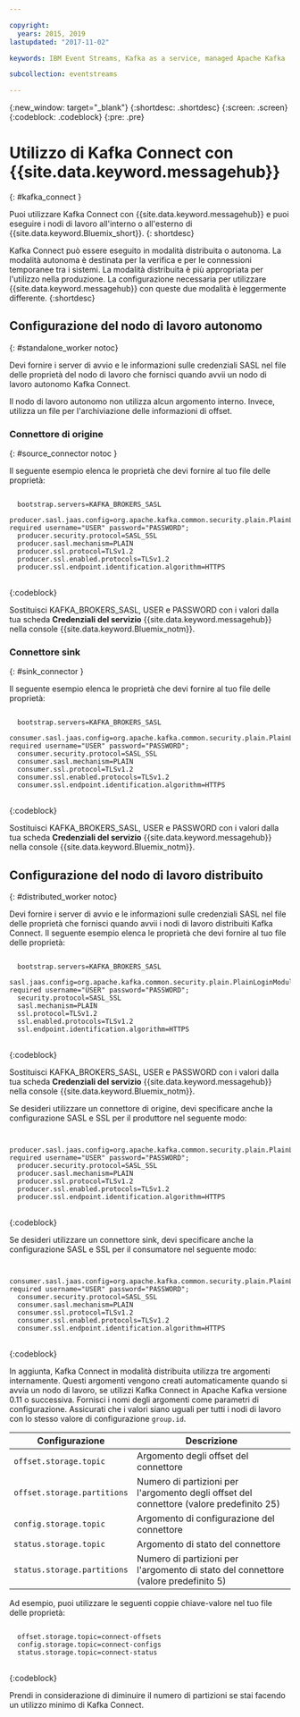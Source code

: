 ```yaml
---

copyright:
  years: 2015, 2019
lastupdated: "2017-11-02"

keywords: IBM Event Streams, Kafka as a service, managed Apache Kafka

subcollection: eventstreams

---
```


{:new_window: target="_blank"}
{:shortdesc: .shortdesc}
{:screen: .screen}
{:codeblock: .codeblock}
{:pre: .pre}

# Utilizzo di Kafka Connect con {{site.data.keyword.messagehub}}
{: #kafka_connect }

Puoi utilizzare Kafka Connect con {{site.data.keyword.messagehub}} e puoi eseguire i nodi di lavoro all'interno o all'esterno di {{site.data.keyword.Bluemix_short}}.
{: shortdesc}

Kafka Connect può essere eseguito in modalità distribuita o autonoma. La modalità autonoma è destinata per la verifica e per le connessioni temporanee tra i sistemi. La modalità distribuita è più appropriata per l'utilizzo nella produzione. La configurazione necessaria per utilizzare {{site.data.keyword.messagehub}} con queste due modalità è leggermente differente.
{:shortdesc}

## Configurazione del nodo di lavoro autonomo
{: #standalone_worker notoc}

Devi fornire i server di avvio e le informazioni sulle credenziali SASL nel file delle proprietà del nodo di lavoro che fornisci quando avvii un nodo di lavoro autonomo Kafka Connect.

Il nodo di lavoro autonomo non utilizza alcun argomento interno. Invece, utilizza un file per l'archiviazione delle informazioni di offset.

### Connettore di origine
{: #source_connector notoc }

Il seguente esempio elenca le proprietà che devi fornire al tuo file delle proprietà:

<pre>
<code>
  bootstrap.servers=KAFKA_BROKERS_SASL
  producer.sasl.jaas.config=org.apache.kafka.common.security.plain.PlainLoginModule required username="USER" password="PASSWORD";
  producer.security.protocol=SASL_SSL
  producer.sasl.mechanism=PLAIN
  producer.ssl.protocol=TLSv1.2
  producer.ssl.enabled.protocols=TLSv1.2
  producer.ssl.endpoint.identification.algorithm=HTTPS
</code>
</pre>
{:codeblock}

Sostituisci KAFKA_BROKERS_SASL, USER e PASSWORD con i valori dalla tua scheda **Credenziali del servizio** {{site.data.keyword.messagehub}} nella console
{{site.data.keyword.Bluemix_notm}}.

### Connettore sink
{: #sink_connector }

Il seguente esempio elenca le proprietà che devi fornire al tuo file delle proprietà:

<pre>
<code>
  bootstrap.servers=KAFKA_BROKERS_SASL
  consumer.sasl.jaas.config=org.apache.kafka.common.security.plain.PlainLoginModule required username="USER" password="PASSWORD";
  consumer.security.protocol=SASL_SSL
  consumer.sasl.mechanism=PLAIN
  consumer.ssl.protocol=TLSv1.2
  consumer.ssl.enabled.protocols=TLSv1.2
  consumer.ssl.endpoint.identification.algorithm=HTTPS
</code>
</pre>
{:codeblock}

Sostituisci KAFKA_BROKERS_SASL, USER e PASSWORD con i valori dalla tua scheda **Credenziali del servizio** {{site.data.keyword.messagehub}} nella console
{{site.data.keyword.Bluemix_notm}}.

## Configurazione del nodo di lavoro distribuito
{: #distributed_worker notoc}

Devi fornire i server di avvio e le informazioni sulle credenziali SASL nel file delle proprietà che fornisci quando avvii i nodi di lavoro distribuiti Kafka Connect. Il seguente esempio elenca le proprietà che devi fornire al tuo file delle proprietà:

<pre>
<code>
  bootstrap.servers=KAFKA_BROKERS_SASL
  sasl.jaas.config=org.apache.kafka.common.security.plain.PlainLoginModule required username="USER" password="PASSWORD";
  security.protocol=SASL_SSL
  sasl.mechanism=PLAIN
  ssl.protocol=TLSv1.2
  ssl.enabled.protocols=TLSv1.2
  ssl.endpoint.identification.algorithm=HTTPS
</code>
</pre>
{:codeblock}

Sostituisci KAFKA_BROKERS_SASL, USER e PASSWORD con i valori dalla tua scheda **Credenziali del servizio** {{site.data.keyword.messagehub}} nella console
{{site.data.keyword.Bluemix_notm}}.

Se desideri utilizzare un connettore di origine, devi specificare anche la configurazione SASL e SSL per il produttore nel seguente modo:

<pre>
<code>
  producer.sasl.jaas.config=org.apache.kafka.common.security.plain.PlainLoginModule required username="USER" password="PASSWORD";
  producer.security.protocol=SASL_SSL
  producer.sasl.mechanism=PLAIN
  producer.ssl.protocol=TLSv1.2
  producer.ssl.enabled.protocols=TLSv1.2
  producer.ssl.endpoint.identification.algorithm=HTTPS
</code>
</pre>
{:codeblock}

Se desideri utilizzare un connettore sink, devi specificare anche la configurazione SASL e SSL per il consumatore nel seguente modo:

<pre>
<code>
  consumer.sasl.jaas.config=org.apache.kafka.common.security.plain.PlainLoginModule required username="USER" password="PASSWORD";
  consumer.security.protocol=SASL_SSL
  consumer.sasl.mechanism=PLAIN
  consumer.ssl.protocol=TLSv1.2
  consumer.ssl.enabled.protocols=TLSv1.2
  consumer.ssl.endpoint.identification.algorithm=HTTPS
</code>
</pre>
{:codeblock}

In aggiunta, Kafka Connect in modalità distribuita utilizza tre argomenti internamente. Questi argomenti vengono creati automaticamente quando si avvia un nodo di lavoro, se utilizzi Kafka Connect in Apache Kafka versione 0.11 o successiva. Fornisci i nomi degli argomenti come parametri di configurazione. Assicurati che i valori siano uguali per tutti i nodi di lavoro con lo stesso valore di configurazione `group.id`.

| Configurazione               | Descrizione                                                         |
| --------------------------- | ------------------------------------------------------------------- |
| `offset.storage.topic`      | Argomento degli offset del connettore                                             |
| `offset.storage.partitions` | Numero di partizioni per l'argomento degli offset del connettore (valore predefinito 25) |
| `config.storage.topic`      | Argomento di configurazione del connettore                                       |
| `status.storage.topic`      | Argomento di stato del connettore                                              |
| `status.storage.partitions` | Numero di partizioni per l'argomento di stato del connettore (valore predefinito 5)          |

Ad esempio, puoi utilizzare le seguenti coppie chiave-valore nel tuo file delle proprietà:

<pre>
<code>
  offset.storage.topic=connect-offsets
  config.storage.topic=connect-configs
  status.storage.topic=connect-status
</code>
</pre>
{:codeblock}

Prendi in considerazione di diminuire il numero di partizioni se stai facendo un utilizzo minimo di Kafka Connect.



